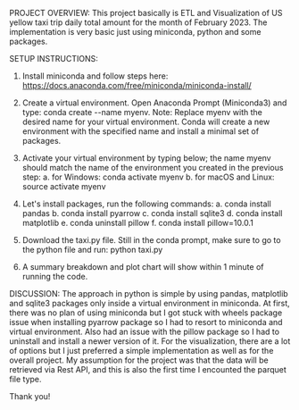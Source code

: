 PROJECT OVERVIEW:
This project basically is ETL and Visualization of US yellow taxi trip daily total amount for the month of February 2023. The implementation is very basic just using miniconda, python and some packages.

SETUP INSTRUCTIONS:
1. Install miniconda and follow steps here: https://docs.anaconda.com/free/miniconda/miniconda-install/
2. Create a virtual environment. Open Anaconda Prompt (Miniconda3) and type: conda create --name myenv. Note: Replace myenv with the desired name for your virtual environment. Conda will create a new environment with the specified name and install a minimal set of packages.
3. Activate your virtual environment by typing below; the name myenv should match the name of the environment you created in the previous step:
a. for Windows: conda activate myenv
b. for macOS and Linux:	source activate myenv
4. Let's install packages, run the following commands:
a. conda install pandas
b. conda install pyarrow
c. conda install sqlite3
d. conda install matplotlib
e. conda uninstall pillow
f. conda install pillow=10.0.1

4. Download the taxi.py file. Still in the conda prompt, make sure to go to the python file and run: python taxi.py
5. A summary breakdown and plot chart will show within 1 minute of running the code.

DISCUSSION:
The approach in python is simple by using pandas, matplotlib and sqlite3 packages only inside a virtual environment in miniconda. At first, there was no plan of using miniconda but I got stuck with wheels package issue when installing pyarrow package so I had to resort to miniconda and virtual environment. Also had an issue with the pillow package so I had to uninstall and install a newer version of it. For the visualization, there are a lot of options but I just preferred a simple implementation as well as for the overall project.
My assumption for the project was that the data will be retrieved via Rest API, and this is also the first time I encounted the parquet file type.

Thank you!
